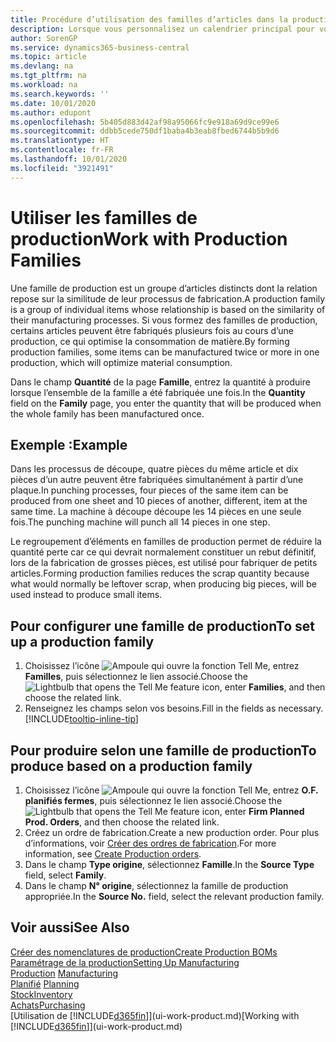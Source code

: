 ```yaml
---
title: Procédure d’utilisation des familles d’articles dans la production | Microsoft Docs
description: Lorsque vous personnalisez un calendrier principal pour votre société ou pour l’un de ses partenaires commerciaux, votre tâche consiste essentiellement à modifier le statut des jours ouvrés et chômés.
author: SorenGP
ms.service: dynamics365-business-central
ms.topic: article
ms.devlang: na
ms.tgt_pltfrm: na
ms.workload: na
ms.search.keywords: ''
ms.date: 10/01/2020
ms.author: edupont
ms.openlocfilehash: 5b405d883d42af98a95066fc9e918a69d9ce99e6
ms.sourcegitcommit: ddbb5cede750df1baba4b3eab8fbed6744b5b9d6
ms.translationtype: HT
ms.contentlocale: fr-FR
ms.lasthandoff: 10/01/2020
ms.locfileid: "3921491"
---
```

# <a name="work-with-production-families"></a><span data-ttu-id="8e240-103">Utiliser les familles de production</span><span class="sxs-lookup"><span data-stu-id="8e240-103">Work with Production Families</span></span>
<span data-ttu-id="8e240-104">Une famille de production est un groupe d’articles distincts dont la relation repose sur la similitude de leur processus de fabrication.</span><span class="sxs-lookup"><span data-stu-id="8e240-104">A production family is a group of individual items whose relationship is based on the similarity of their manufacturing processes.</span></span> <span data-ttu-id="8e240-105">Si vous formez des familles de production, certains articles peuvent être fabriqués plusieurs fois au cours d’une production, ce qui optimise la consommation de matière.</span><span class="sxs-lookup"><span data-stu-id="8e240-105">By forming production families, some items can be manufactured twice or more in one production, which will optimize material consumption.</span></span>

<span data-ttu-id="8e240-106">Dans le champ **Quantité** de la page **Famille**, entrez la quantité à produire lorsque l’ensemble de la famille a été fabriquée une fois.</span><span class="sxs-lookup"><span data-stu-id="8e240-106">In the **Quantity** field on the **Family** page, you enter the quantity that will be produced when the whole family has been manufactured once.</span></span>

## <a name="example"></a><span data-ttu-id="8e240-107">Exemple :</span><span class="sxs-lookup"><span data-stu-id="8e240-107">Example</span></span>
<span data-ttu-id="8e240-108">Dans les processus de découpe, quatre pièces du même article et dix pièces d’un autre peuvent être fabriquées simultanément à partir d’une plaque.</span><span class="sxs-lookup"><span data-stu-id="8e240-108">In punching processes, four pieces of the same item can be produced from one sheet and 10 pieces of another, different, item at the same time.</span></span> <span data-ttu-id="8e240-109">La machine à découpe découpe les 14 pièces en une seule fois.</span><span class="sxs-lookup"><span data-stu-id="8e240-109">The punching machine will punch all 14 pieces in one step.</span></span>

<span data-ttu-id="8e240-110">Le regroupement d’éléments en familles de production permet de réduire la quantité perte car ce qui devrait normalement constituer un rebut définitif, lors de la fabrication de grosses pièces, est utilisé pour fabriquer de petits articles.</span><span class="sxs-lookup"><span data-stu-id="8e240-110">Forming production families reduces the scrap quantity because what would normally be leftover scrap, when producing big pieces, will be used instead to produce small items.</span></span>

## <a name="to-set-up-a-production-family"></a><span data-ttu-id="8e240-111">Pour configurer une famille de production</span><span class="sxs-lookup"><span data-stu-id="8e240-111">To set up a production family</span></span>
1. <span data-ttu-id="8e240-112">Choisissez l’icône ![Ampoule qui ouvre la fonction Tell Me](media/ui-search/search_small.png "Dites-moi ce que vous voulez faire"), entrez **Familles**, puis sélectionnez le lien associé.</span><span class="sxs-lookup"><span data-stu-id="8e240-112">Choose the ![Lightbulb that opens the Tell Me feature](media/ui-search/search_small.png "Tell me what you want to do") icon, enter **Families**, and then choose the related link.</span></span>
2. <span data-ttu-id="8e240-113">Renseignez les champs selon vos besoins.</span><span class="sxs-lookup"><span data-stu-id="8e240-113">Fill in the fields as necessary.</span></span> [!INCLUDE[tooltip-inline-tip](includes/tooltip-inline-tip_md.md)]

## <a name="to-produce-based-on-a-production-family"></a><span data-ttu-id="8e240-114">Pour produire selon une famille de production</span><span class="sxs-lookup"><span data-stu-id="8e240-114">To produce based on a production family</span></span>
1. <span data-ttu-id="8e240-115">Choisissez l’icône ![Ampoule qui ouvre la fonction Tell Me](media/ui-search/search_small.png "Dites-moi ce que vous voulez faire"), entrez **O.F. planifiés fermes**, puis sélectionnez le lien associé.</span><span class="sxs-lookup"><span data-stu-id="8e240-115">Choose the ![Lightbulb that opens the Tell Me feature](media/ui-search/search_small.png "Tell me what you want to do") icon, enter **Firm Planned Prod. Orders**, and then choose the related link.</span></span>
2. <span data-ttu-id="8e240-116">Créez un ordre de fabrication.</span><span class="sxs-lookup"><span data-stu-id="8e240-116">Create a new production order.</span></span> <span data-ttu-id="8e240-117">Pour plus d’informations, voir [Créer des ordres de fabrication](production-how-to-create-production-orders.md).</span><span class="sxs-lookup"><span data-stu-id="8e240-117">For more information, see [Create Production orders](production-how-to-create-production-orders.md).</span></span>
3. <span data-ttu-id="8e240-118">Dans le champ **Type origine**, sélectionnez **Famille**.</span><span class="sxs-lookup"><span data-stu-id="8e240-118">In the **Source Type** field, select **Family**.</span></span>  
4. <span data-ttu-id="8e240-119">Dans le champ **N° origine**, sélectionnez la famille de production appropriée.</span><span class="sxs-lookup"><span data-stu-id="8e240-119">In the **Source No.** field, select the relevant production family.</span></span>

## <a name="see-also"></a><span data-ttu-id="8e240-120">Voir aussi</span><span class="sxs-lookup"><span data-stu-id="8e240-120">See Also</span></span>
[<span data-ttu-id="8e240-121">Créer des nomenclatures de production</span><span class="sxs-lookup"><span data-stu-id="8e240-121">Create Production BOMs</span></span>](production-how-to-create-production-boms.md)  
[<span data-ttu-id="8e240-122">Paramétrage de la production</span><span class="sxs-lookup"><span data-stu-id="8e240-122">Setting Up Manufacturing</span></span>](production-configure-production-processes.md)  
<span data-ttu-id="8e240-123">[Production](production-manage-manufacturing.md)  </span><span class="sxs-lookup"><span data-stu-id="8e240-123">[Manufacturing](production-manage-manufacturing.md)  </span></span>  
<span data-ttu-id="8e240-124">[Planifié](production-planning.md) </span><span class="sxs-lookup"><span data-stu-id="8e240-124">[Planning](production-planning.md) </span></span>  
[<span data-ttu-id="8e240-125">Stock</span><span class="sxs-lookup"><span data-stu-id="8e240-125">Inventory</span></span>](inventory-manage-inventory.md)  
[<span data-ttu-id="8e240-126">Achats</span><span class="sxs-lookup"><span data-stu-id="8e240-126">Purchasing</span></span>](purchasing-manage-purchasing.md)  
<span data-ttu-id="8e240-127">[Utilisation de [!INCLUDE[d365fin](includes/d365fin_md.md)]](ui-work-product.md)</span><span class="sxs-lookup"><span data-stu-id="8e240-127">[Working with [!INCLUDE[d365fin](includes/d365fin_md.md)]](ui-work-product.md)</span></span>
